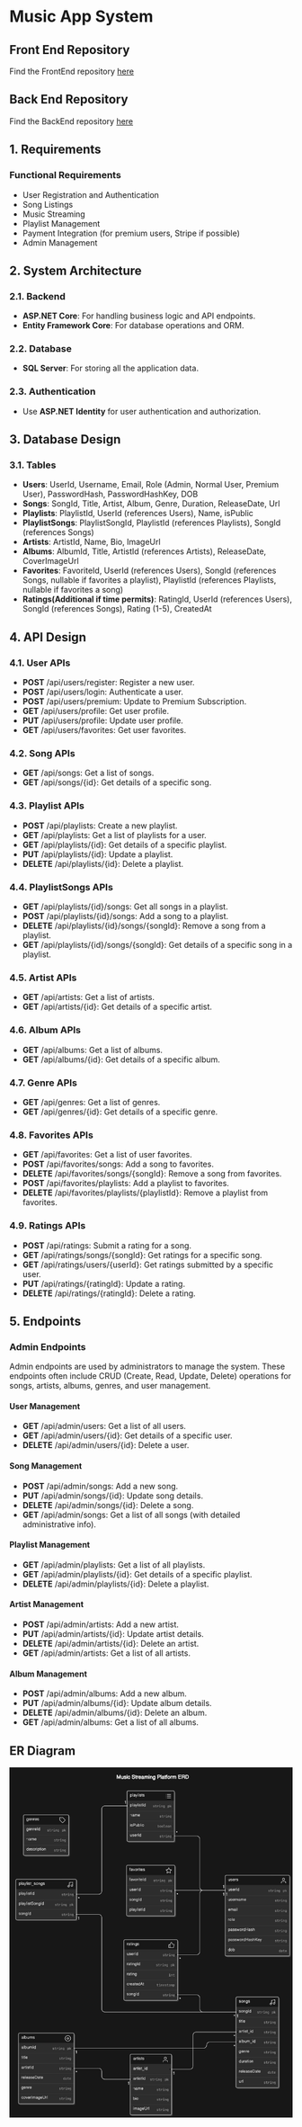 # Music App System

## Front End Repository

Find the FrontEnd repository [here](https://github.com/RajKousik/Capstone-FrontEnd-Genspark)

## Back End Repository

Find the BackEnd repository [here](https://github.com/RajKousik/Capstone-Backend-Genspark)

## 1. Requirements

### Functional Requirements

- User Registration and Authentication
- Song Listings
- Music Streaming
- Playlist Management
- Payment Integration (for premium users, Stripe if possible)
- Admin Management

## 2. System Architecture

### 2.1. Backend

- **ASP.NET Core**: For handling business logic and API endpoints.
- **Entity Framework Core**: For database operations and ORM.

### 2.2. Database

- **SQL Server**: For storing all the application data.

### 2.3. Authentication

- Use **ASP.NET Identity** for user authentication and authorization.

## 3. Database Design

### 3.1. Tables

- **Users**: UserId, Username, Email, Role (Admin, Normal User, Premium User), PasswordHash, PasswordHashKey, DOB
- **Songs**: SongId, Title, Artist, Album, Genre, Duration, ReleaseDate, Url
- **Playlists**: PlaylistId, UserId (references Users), Name, isPublic
- **PlaylistSongs**: PlaylistSongId, PlaylistId (references Playlists), SongId (references Songs)
- **Artists**: ArtistId, Name, Bio, ImageUrl
- **Albums**: AlbumId, Title, ArtistId (references Artists), ReleaseDate, CoverImageUrl
- **Favorites**: FavoriteId, UserId (references Users), SongId (references Songs, nullable if favorites a playlist), PlaylistId (references Playlists, nullable if favorites a song)
- **Ratings(Additional if time permits)**: RatingId, UserId (references Users), SongId (references Songs), Rating (1-5), CreatedAt

## 4. API Design

### 4.1. User APIs

- **POST** /api/users/register: Register a new user.
- **POST** /api/users/login: Authenticate a user.
- **POST** /api/users/premium: Update to Premium Subscription.
- **GET** /api/users/profile: Get user profile.
- **PUT** /api/users/profile: Update user profile.
- **GET** /api/users/favorites: Get user favorites.

### 4.2. Song APIs

- **GET** /api/songs: Get a list of songs.
- **GET** /api/songs/{id}: Get details of a specific song.

### 4.3. Playlist APIs

- **POST** /api/playlists: Create a new playlist.
- **GET** /api/playlists: Get a list of playlists for a user.
- **GET** /api/playlists/{id}: Get details of a specific playlist.
- **PUT** /api/playlists/{id}: Update a playlist.
- **DELETE** /api/playlists/{id}: Delete a playlist.

### 4.4. PlaylistSongs APIs

- **GET** /api/playlists/{id}/songs: Get all songs in a playlist.
- **POST** /api/playlists/{id}/songs: Add a song to a playlist.
- **DELETE** /api/playlists/{id}/songs/{songId}: Remove a song from a playlist.
- **GET** /api/playlists/{id}/songs/{songId}: Get details of a specific song in a playlist.

### 4.5. Artist APIs

- **GET** /api/artists: Get a list of artists.
- **GET** /api/artists/{id}: Get details of a specific artist.

### 4.6. Album APIs

- **GET** /api/albums: Get a list of albums.
- **GET** /api/albums/{id}: Get details of a specific album.

### 4.7. Genre APIs

- **GET** /api/genres: Get a list of genres.
- **GET** /api/genres/{id}: Get details of a specific genre.

### 4.8. Favorites APIs

- **GET** /api/favorites: Get a list of user favorites.
- **POST** /api/favorites/songs: Add a song to favorites.
- **DELETE** /api/favorites/songs/{songId}: Remove a song from favorites.
- **POST** /api/favorites/playlists: Add a playlist to favorites.
- **DELETE** /api/favorites/playlists/{playlistId}: Remove a playlist from favorites.

### 4.9. Ratings APIs

- **POST** /api/ratings: Submit a rating for a song.
- **GET** /api/ratings/songs/{songId}: Get ratings for a specific song.
- **GET** /api/ratings/users/{userId}: Get ratings submitted by a specific user.
- **PUT** /api/ratings/{ratingId}: Update a rating.
- **DELETE** /api/ratings/{ratingId}: Delete a rating.

## 5. Endpoints

### Admin Endpoints

Admin endpoints are used by administrators to manage the system. These endpoints often include CRUD (Create, Read, Update, Delete) operations for songs, artists, albums, genres, and user management.

#### User Management

- **GET** /api/admin/users: Get a list of all users.
- **GET** /api/admin/users/{id}: Get details of a specific user.
- **DELETE** /api/admin/users/{id}: Delete a user.

#### Song Management

- **POST** /api/admin/songs: Add a new song.
- **PUT** /api/admin/songs/{id}: Update song details.
- **DELETE** /api/admin/songs/{id}: Delete a song.
- **GET** /api/admin/songs: Get a list of all songs (with detailed administrative info).

#### Playlist Management

- **GET** /api/admin/playlists: Get a list of all playlists.
- **GET** /api/admin/playlists/{id}: Get details of a specific playlist.
- **DELETE** /api/admin/playlists/{id}: Delete a playlist.

#### Artist Management

- **POST** /api/admin/artists: Add a new artist.
- **PUT** /api/admin/artists/{id}: Update artist details.
- **DELETE** /api/admin/artists/{id}: Delete an artist.
- **GET** /api/admin/artists: Get a list of all artists.

#### Album Management

- **POST** /api/admin/albums: Add a new album.
- **PUT** /api/admin/albums/{id}: Update album details.
- **DELETE** /api/admin/albums/{id}: Delete an album.
- **GET** /api/admin/albums: Get a list of all albums.

## ER Diagram

![image](./ERD.png)
